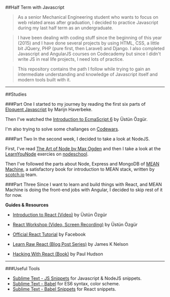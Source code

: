 ##Half Term with Javascript

> As a senior Mechanical Engineering student who wants to focus on web related areas after graduation, I decided to practice Javascript during my last half term as an undergraduate. 

> I have been dealing with coding stuff since the beginning of this year (2015) and I have done several projects by using HTML, CSS, a little bit JQuery, PHP (pure first, then Laravel) and Django. I also completed Javascript and AngularJS courses on Codecademy but since I didn't write JS in real life projects, I need lots of practice.

> This repository contains the path I follow while trying to gain an intermediate understanding and knowledge of Javascript itself and modern tools built with it.

---

##Studies

###Part One
I started to my journey by reading the first six parts of [Eloquent Javascript](http://eloquentjavascript.net/) by Marijn Haverbeke.

Then I've watched the [Introduction to EcmaScript 6](https://www.youtube.com/watch?v=SlrirWY9JTk) by Üstün Özgür.

I'm also trying to solve some challanges on [Codewars](www.codewars.com).

###Part Two
In the second week, I decided to take a look at NodeJS. 

First, I've read [The Art of Node by Max Ogden](https://github.com/maxogden/art-of-node#) and then I take a look at the [LearnYouNode](https://www.github.com/workshopper/learnyounode) exercies on [nodeschool](http://nodeschool.io/).

Then I've followed the parts about Node, Express and MongoDB of [MEAN Machine](https://leanpub.com/mean-machine), a satisfactory book for introduction to MEAN stack, written by [scotch.io](http://scotch.io) team.

###Part Three
Since I want to learn and build things with React, and MEAN Machine is doing the front-end jobs with Angular, I decided to skip rest of it for now.

**Guides & Resources**

- [Introduction to React (Video)](https://www.youtube.com/watch?v=NSeurgO39Hk) by Üstün Özgür

- [React Workshop (Video, Screen Recording)](https://www.youtube.com/playlist?list=PLC9XHh8X_kVJueSCNIp5ta_PcfOHpFKmO) by Üstün Özgür

- [Official React Tutorial](https://facebook.github.io/react/docs/tutorial.html) by Facebook

- [Learn Raw React (Blog Post Series)](http://jamesknelson.com/learn-raw-react-no-jsx-flux-es6-webpack/) by James K Nelson

- [Hacking With React (Book)](http://www.hackingwithreact.com/) by Paul Hudson

---

###Useful Tools
- [Sublime Text - JS Snippets](https://packagecontrol.io/packages/JavaScript%20%26%20NodeJS%20Snippets) for Javascript & NodeJS snippets.
- [Sublime Text - Babel](https://packagecontrol.io/packages/Babel) for ES6 syntax, color scheme.
- [Sublime Text - Babel Snippets](https://packagecontrol.io/packages/Babel%20Snippets) for React snippets.

